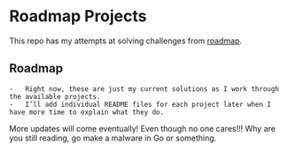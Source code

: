 # Roadmap Projects
This repo has my attempts at solving challenges from [roadmap](https://roadmap.sh/projects?g=backend).

## Roadmap
	-	Right now, these are just my current solutions as I work through the available projects.
	-	I’ll add individual README files for each project later when I have more time to explain what they do.

More updates will come eventually! Even though no one cares!!!
Why are you still reading, go make a malware in Go or something.
